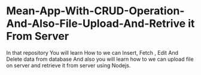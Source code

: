 # Mean-App-With-CRUD-Operation-And-Also-File-Upload-And-Retrive it From Server
In that repository You will learn How to we can Insert, Fetch , Edit And Delete data from database And also you will learn how to we can upload file on server and retrieve it from server using Nodejs. 
